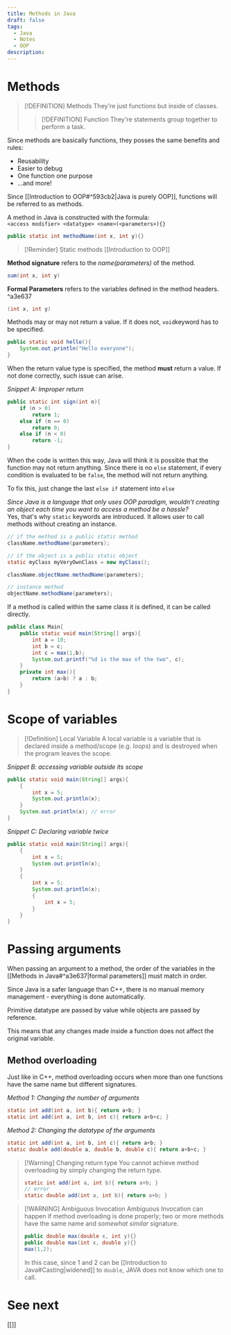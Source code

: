 ```yaml
---
title: Methods in Java
draft: false
tags:
  - Java
  - Notes
  - OOP
description:
---
```

# Methods
>[!DEFINITION] Methods
>They're just functions but inside of classes. 
>>[!DEFINITION] Function 
>They're statements group together to perform a task.

Since methods are basically functions, they posses the same benefits and rules:
- Reusability
- Easier to debug
- One function one purpose
- ...and more!

Since [[Introduction to OOP#^593cb2|Java is purely OOP]], functions will be referred to as methods.

A method in Java is constructed with the formula:<br>
`<access modifier> <datatype> <name>(<parameters>){}`
```java
public static int methodName(int x, int y){}
 ```
>[!Reminder] Static methods
>[[Introduction to OOP]]

**Method signature** refers to the *name(parameters)* of the method. 
```java
sum(int x, int y)
```
**Formal Parameters** refers to the variables defined in the method headers. ^a3e637
```java 
(int x, int y)
```
Methods may or may not return a value. If it does not, `void`keyword has to be specified.
```java
public static void hello(){
	System.out.println("Hello everyone");
}
```
When the return value type is specified, the method **must** return a value. If not done correctly, such issue can arise.

*Snippet A: Improper return*
```java
public static int sign(int n){
	if (n > 0)
		return 1;
	else if (n == 0)
		return 0;
	else if (n < 0)
		return -1;
}
```
When the code is written this way, Java will think it is possible that the function may not return anything. Since there is no `else` statement, if every condition is evaluated to be `false`, the method will not return anything. 

To fix this, just change the last `else if` statement into `else`

*Since Java is a language that only uses OOP paradigm, wouldn't creating an object each time you want to access a method be a hassle?*<br>
Yes, that's why `static` keywords are introduced. It allows user to call methods without creating an instance.

```java
// if the method is a public static method
className.methodName(parameters);

// if the object is a public static object
static myClass myVeryOwnClass = new myClass();

className.objectName.methodName(parameters);

// instance method
objectName.methodName(parameters); 
```
If a method is called within the same class it is defined, it can be called directly. 
```java
public class Main{
	public static void main(String[] args){
		int a = 10;
		int b = c;
		int c = max(1,b);
		System.out.printf("%d is the max of the two", c);
	}
	private int max(){
		return (a>b) ? a : b; 
	}
}
```
# Scope of variables
>[!Definition] Local Variable
>A local variable is a variable that is declared inside a method/scope (e.g. *loops*) and is destroyed when the program leaves the scope. 

*Snippet B: accessing variable outside its scope*
```java
public static void main(String[] args){
	{
		int x = 5;
		System.out.println(x);
	}
	System.out.println(x); // error
}
```
*Snippet C: Declaring variable twice*
```java
public static void main(String[] args){
	{
		int x = 5;
		System.out.println(x);
	}
	{
		int x = 5;
		System.out.println(x);
		{
			int x = 5;
		}
	}
}
```
# Passing arguments
When passing an argument to a method, the order of the variables in the [[Methods in Java#^a3e637|formal parameters]] must match in order.

Since Java is a safer language than C++, there is no manual memory management - everything is done automatically. 

Primitive datatype are passed by value while objects are passed by reference. 

This means that any changes made inside a function does not affect the original variable. 

## Method overloading
Just like in C++, method overloading occurs when more than one functions have the same name but different signatures.

*Method 1: Changing the number of arguments*
```java
static int add(int a, int b){ return a+b; }
static int add(int a, int b, int c){ return a+b+c; }
```
*Method 2: Changing the datatype of the arguments*
```java
static int add(int a, int b, int c){ return a+b; }
static double add(double a, double b, double c){ return a+b+c; }
```

>[!Warning] Changing return type
>You cannot achieve method overloading by simply changing the return type.
>```java
>static int add(int a, int b){ return a+b; }
>// error
>static double add(int a, int b){ return a+b; }
>```

>[!WARNING] Ambiguous Invocation
>Ambiguous Invocation can happen if method overloading is done properly; two or more methods have the same name and *somewhat similar* signature.
>```java
>public double max(double x, int y){}
>public double max(int x, double y){}
>max(1,2);
>```
>In this case, since 1 and 2 can be [[Introduction to Java#Casting|widened]] to `double`, JAVA does not know which one to call.

# See next
[[]]